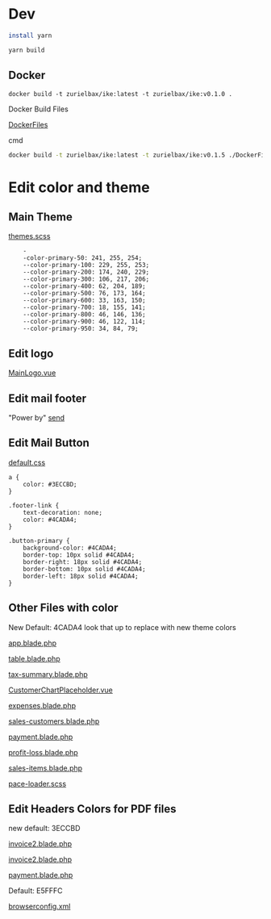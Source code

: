 # Dev

```bash
install yarn
```

````bash
yarn build
````

## Docker

```
docker build -t zurielbax/ike:latest -t zurielbax/ike:v0.1.0 . 
```

Docker Build Files

[DockerFiles](DockerFiles)

cmd
```bash
docker build -t zurielbax/ike:latest -t zurielbax/ike:v0.1.5 ./DockerFiles/

```

# Edit color and theme

## Main Theme
[themes.scss](resources/sass/themes.scss)

````ccs
    -
    -color-primary-50: 241, 255, 254;
    --color-primary-100: 229, 255, 253;
    --color-primary-200: 174, 240, 229;
    --color-primary-300: 106, 217, 206;
    --color-primary-400: 62, 204, 189;
    --color-primary-500: 76, 173, 164;
    --color-primary-600: 33, 163, 150;
    --color-primary-700: 18, 155, 141;
    --color-primary-800: 46, 146, 136;
    --color-primary-900: 46, 122, 114;
    --color-primary-950: 34, 84, 79;
````

## Edit logo
[MainLogo.vue](resources/scripts/components/icons/MainLogo.vue)

## Edit mail footer
"Power by"
[send](resources/views/emails/send)


## Edit Mail Button
[default.css](resources/views/vendor/mail/html/themes/default.css)

```ccs
a {
    color: #3ECCBD;
}

.footer-link {
    text-decoration: none;
    color: #4CADA4;
}

.button-primary {
    background-color: #4CADA4;
    border-top: 10px solid #4CADA4;
    border-right: 18px solid #4CADA4;
    border-bottom: 10px solid #4CADA4;
    border-left: 18px solid #4CADA4;
}
```

## Other Files with color

New Default: 4CADA4
look that up to replace with new theme colors

[app.blade.php](resources/views/app.blade.php)

[table.blade.php](resources/views/app/pdf/invoice/partials/table.blade.php)

[tax-summary.blade.php](resources/views/app/pdf/reports/tax-summary.blade.php)

[CustomerChartPlaceholder.vue](resources/scripts/admin/views/customers/partials/CustomerChartPlaceholder.vue)

[expenses.blade.php](resources/views/app/pdf/reports/expenses.blade.php)

[sales-customers.blade.php](resources/views/app/pdf/reports/sales-customers.blade.php)

[payment.blade.php](resources/views/app/pdf/payment/payment.blade.php)

[profit-loss.blade.php](resources/views/app/pdf/reports/profit-loss.blade.php)

[sales-items.blade.php](resources/views/app/pdf/reports/sales-items.blade.php)

[pace-loader.scss](resources/sass/components/pace-loader.scss)

## Edit Headers Colors for PDF files
new default: 3ECCBD

[invoice2.blade.php](resources/views/app/pdf/invoice/invoice2.blade.php)

[invoice2.blade.php](resources/views/app/pdf/invoice/invoice2.blade.php)

[payment.blade.php](resources/views/app/pdf/payment/payment.blade.php)

Default: E5FFFC

[browserconfig.xml](public/favicons/browserconfig.xml)
